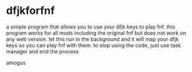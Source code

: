 # dfjkforfnf
a simple program that allows you to use your dfjk keys to play fnf.
this program works for all mods including the original fnf but does not work on any web version.
let this run in the background and it will map your dfjk keys so you can play fnf with them.
to stop using the code, just use task manager and end the process

amogus
